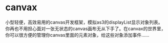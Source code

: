 canvax
======

小型轻便，高效易用的canvas开发框架，模拟as3的displayList显示对象列表。你再也不用担心面对一张无状态的canvas画布无从下手了。在canvax的世界里，你可以很方便的管理你canvas里面的元素对象，给这些对象添加事件......  

